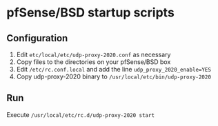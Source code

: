 # pfSense/BSD startup scripts

## Configuration

 1. Edit `etc/local/etc/udp-proxy-2020.conf` as necessary
 1. Copy files to the directories on your pfSense/BSD box
 1. Edit `/etc/rc.conf.local` and add the line `udp_proxy_2020_enable=YES`
 1. Copy udp-proxy-2020 binary to `/usr/local/etc/bin/udp-proxy-2020`

## Run

Execute `/usr/local/etc/rc.d/udp-proxy-2020 start`
